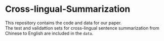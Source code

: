 # Cross-lingual-Summarization
This repository contains the code and data for our paper.    
The test and validattion sets for cross-lingual sentence summarization from Chinese to English are included in the `data`.
